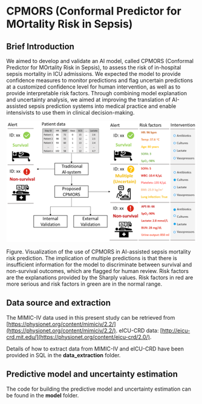 # CPMORS (Conformal Predictor for MOrtality Risk in Sepsis)
## Brief Introduction
We aimed to develop and validate an AI model, called CPMORS (Conformal Predictor for MOrtality Risk in Sepsis), to assess the risk of in-hospital sepsis mortality in ICU admissions. We expected the model to provide confidence measures to monitor predictions and flag uncertain predictions at a customized confidence level for human intervention, as well as to provide interpretable risk factors. Through combining model explanation and uncertainty analysis, we aimed at improving the translation of AI-assisted sepsis prediction systems into medical practice and enable intensivists to use them in clinical decision-making.

![Visualization of the use of CPMORS in AI-assisted sepsis mortality risk prediction. The implication of multiple predictions is that there is insufficient information for the model to discriminate between survival and non-survival outcomes, which are flagged for human review. Risk factors are the explanations provided by the Sharply values. Risk factors in red are more serious and risk factors in green are in the normal range.](https://github.com/Meicheng-SEU/CPMORS/blob/main/Visualization%20of%20the%20use%20of%20CPMORS%20in%20AI-assisted%20sepsis%20mortality%20risk%20prediction.png)

Figure. Visualization of the use of CPMORS in AI-assisted sepsis mortality risk prediction. The implication of multiple predictions is that there is insufficient information for the model to discriminate between survival and non-survival outcomes, which are flagged for human review. Risk factors are the explanations provided by the Sharply values. Risk factors in red are more serious and risk factors in green are in the normal range.

## Data source and extraction
The MIMIC-IV data used in this present study can be retrieved from [https://physionet.org/content/mimiciv/2.2/](https://physionet.org/content/mimiciv/2.2/). eICU-CRD data: [http://eicu-crd.mit.edu/](https://physionet.org/content/eicu-crd/2.0/).

Details of how to extract data from MIMIC-IV and eICU-CRD have been provided in SQL in the **data_extraction** folder.

## Predictive model and uncertainty estimation
The code for building the predictive model and uncertainty estimation can be found in the **model** folder.
